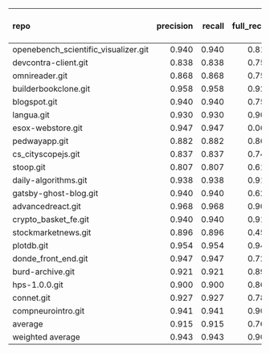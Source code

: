 | repo                                 |   precision |   recall |   full_recall |    f1 |   full_f1 |   ppcr |   support |   full_support |   Rules Number |   Average Rule Len |
|:-------------------------------------|------------:|---------:|--------------:|------:|----------:|-------:|----------:|---------------:|---------------:|-------------------:|
| openebench_scientific_visualizer.git |       0.940 |    0.940 |         0.810 | 0.940 |     0.870 |  0.861 |      1212 |           1407 |              8 |                8.5 |
| devcontra-client.git                 |       0.838 |    0.838 |         0.753 | 0.838 |     0.793 |  0.899 |      2342 |           2604 |             21 |                5.2 |
| omnireader.git                       |       0.868 |    0.868 |         0.759 | 0.868 |     0.810 |  0.875 |      2615 |           2989 |              6 |                3.5 |
| builderbookclone.git                 |       0.958 |    0.958 |         0.920 | 0.958 |     0.939 |  0.960 |     29176 |          30405 |             53 |                9.9 |
| blogspot.git                         |       0.940 |    0.940 |         0.756 | 0.940 |     0.838 |  0.804 |      3733 |           4642 |              8 |                5.9 |
| langua.git                           |       0.930 |    0.930 |         0.909 | 0.930 |     0.920 |  0.977 |      6336 |           6483 |             64 |                9.9 |
| esox-webstore.git                    |       0.947 |    0.947 |         0.060 | 0.947 |     0.113 |  0.063 |        76 |           1201 |              3 |                2.7 |
| pedwayapp.git                        |       0.882 |    0.882 |         0.862 | 0.882 |     0.872 |  0.977 |      6450 |           6605 |             85 |                8.1 |
| cs_cityscopejs.git                   |       0.837 |    0.837 |         0.742 | 0.837 |     0.786 |  0.886 |      4783 |           5399 |             69 |                6.8 |
| stoop.git                            |       0.807 |    0.807 |         0.614 | 0.807 |     0.697 |  0.761 |      1427 |           1875 |             19 |                5.7 |
| daily-algorithms.git                 |       0.938 |    0.938 |         0.917 | 0.938 |     0.927 |  0.978 |      7383 |           7549 |            103 |                7.1 |
| gatsby-ghost-blog.git                |       0.940 |    0.940 |         0.625 | 0.940 |     0.751 |  0.665 |      1764 |           2653 |              5 |                5.8 |
| advancedreact.git                    |       0.968 |    0.968 |         0.904 | 0.968 |     0.935 |  0.934 |     11927 |          12772 |             38 |               10.1 |
| crypto_basket_fe.git                 |       0.940 |    0.940 |         0.916 | 0.940 |     0.928 |  0.975 |     17946 |          18405 |            189 |                9.0 |
| stockmarketnews.git                  |       0.896 |    0.896 |         0.454 | 0.896 |     0.602 |  0.507 |       335 |            661 |              1 |                2.0 |
| plotdb.git                           |       0.954 |    0.954 |         0.940 | 0.954 |     0.947 |  0.985 |    179902 |         182604 |            448 |               13.3 |
| donde_front_end.git                  |       0.947 |    0.947 |         0.722 | 0.947 |     0.820 |  0.763 |      4331 |           5679 |             12 |                7.1 |
| burd-archive.git                     |       0.921 |    0.921 |         0.892 | 0.921 |     0.906 |  0.969 |      2996 |           3093 |             74 |                5.9 |
| hps-1.0.0.git                        |       0.900 |    0.900 |         0.868 | 0.900 |     0.884 |  0.965 |      6630 |           6874 |            111 |                8.1 |
| connet.git                           |       0.927 |    0.927 |         0.785 | 0.927 |     0.850 |  0.847 |      4835 |           5708 |             13 |                7.1 |
| compneurointro.git                   |       0.941 |    0.941 |         0.909 | 0.941 |     0.925 |  0.966 |    186316 |         192798 |            866 |               13.0 |
| average                              |       0.915 |    0.915 |         0.767 | 0.915 |     0.815 |  0.839 |     22976 |          23924 |            104 |                7.4 |
| weighted average                     |       0.943 |    0.943 |         0.906 | 0.943 |     0.923 |  0.965 |           |                |                |                    |